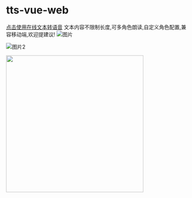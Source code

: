 # tts-vue-web
[点击使用在线文本转语音](https://tts.byylook.com/)
文本内容不限制长度,可多角色朗读,自定义角色配置,兼容移动端,欢迎提建议!
![图片](https://yipinzhi.oss-cn-shanghai.aliyuncs.com/assets/main.jpg "Optional title")

![图片2](https://yipinzhi.oss-cn-shanghai.aliyuncs.com/assets/main2.jpg "Optional title")

<img  src="https://yipinzhi.oss-cn-shanghai.aliyuncs.com/assets/main3.jpg" width="375"/>
